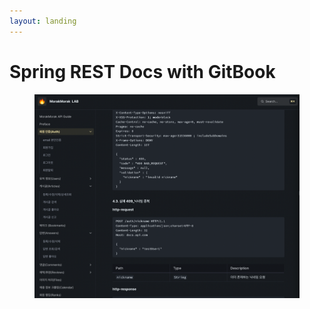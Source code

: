 ```yaml
---
layout: landing
---
```


# Spring REST Docs with GitBook

<figure><img src="../../.gitbook/assets/image (1).png" alt=""><figcaption></figcaption></figure>
